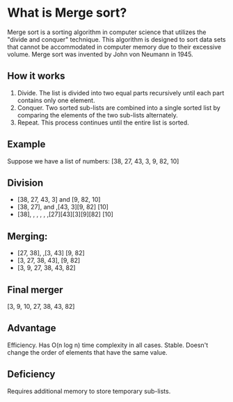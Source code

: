 # What is Merge sort?

Merge sort is a sorting algorithm in computer science that utilizes the "divide and conquer" technique. This algorithm is designed to sort data sets that cannot be accommodated in computer memory due to their excessive volume. Merge sort was invented by John von Neumann in 1945.

## How it works

1. Divide. The list is divided into two equal parts recursively until each part contains only one element.
2. Conquer. Two sorted sub-lists are combined into a single sorted list by comparing the elements of the two sub-lists alternately.
3. Repeat. This process continues until the entire list is sorted.

## Example

Suppose we have a list of numbers: [38, 27, 43, 3, 9, 82, 10]

## Division

- [38, 27, 43, 3] and [9, 82, 10]
- [38, 27], and ,[43, 3][9, 82] [10]
- [38], , , , , ,[27][43][3][9][82] [10]

## Merging:

- [27, 38], ,[3, 43] [9, 82]
- [3, 27, 38, 43], [9, 82]
- [3, 9, 27, 38, 43, 82]

## Final merger

[3, 9, 10, 27, 38, 43, 82]

## Advantage

Efficiency. Has O(n log n) time complexity in all cases.
Stable. Doesn't change the order of elements that have the same value.

## Deficiency

Requires additional memory to store temporary sub-lists.
